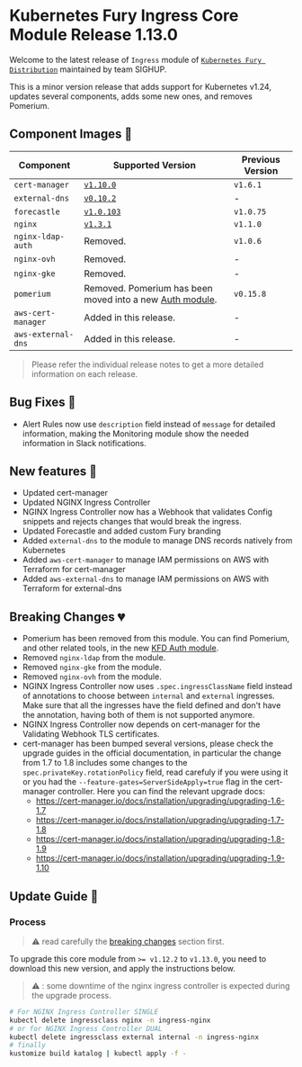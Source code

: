 # Kubernetes Fury Ingress Core Module Release 1.13.0

Welcome to the latest release of `Ingress` module of [`Kubernetes Fury Distribution`](https://github.com/sighupio/fury-distribution) maintained by team SIGHUP.

This is a minor version release that adds support for Kubernetes v1.24, updates several components, adds some new ones, and removes Pomerium.

## Component Images 🚢

| Component          | Supported Version                                                                                            | Previous Version |
| ------------------ | ------------------------------------------------------------------------------------------------------------ | ---------------- |
| `cert-manager`     | [`v1.10.0`](https://github.com/jetstack/cert-manager/releases/tag/v1.10.0)                                   | `v1.6.1`         |
| `external-dns`     | [`v0.10.2`](https://github.com/kubernetes-sigs/external-dns/releases/tag/v0.10.2)                            | -                |
| `forecastle`       | [`v1.0.103`](https://github.com/stakater/Forecastle/releases/tag/v1.0.103)                                   | `v1.0.75`        |
| `nginx`            | [`v1.3.1`](https://github.com/kubernetes/ingress-nginx/releases/tag/controller-v1.3.1)                       | `v1.1.0`         |
| `nginx-ldap-auth`  | Removed.                                                                                                     | `v1.0.6`         |
| `nginx-ovh`        | Removed.                                                                                                     | -                |
| `nginx-gke`        | Removed.                                                                                                     | -                |
| `pomerium`         | Removed. Pomerium has been moved into a new [Auth module](https://github.com/sighupio/fury-kubernetes-auth). | `v0.15.8`        |
| `aws-cert-manager` | Added in this release.                                                                                       | -                |
| `aws-external-dns` | Added in this release.                                                                                       | -                |

> Please refer the individual release notes to get a more detailed information on each release.

## Bug Fixes 🐞

- Alert Rules now use `description` field instead of `message` for detailed information, making the Monitoring module show the needed information in Slack notifications.

## New features 🌟

- Updated cert-manager
- Updated NGINX Ingress Controller
- NGINX Ingress Controller now has a Webhook that validates Config snippets and rejects changes that would break the ingress.
- Updated Forecastle and added custom Fury branding
- Added `external-dns` to the module to manage DNS records natively from Kubernetes
- Added `aws-cert-manager` to manage IAM permissions on AWS with Terraform for cert-manager
- Added `aws-external-dns` to manage IAM permissions on AWS with Terraform for external-dns

## Breaking Changes 💔

- Pomerium has been removed from this module. You can find Pomerium, and other related tools, in the new [KFD Auth module](https://github.com/sighupio/fury-kubernetes-auth).
- Removed `nginx-ldap` from the module.
- Removed `nginx-gke` from the module.
- Removed `nginx-ovh` from the module.
- NGINX Ingress Controller now uses `.spec.ingressClassName` field instead of annotations to choose between `internal` and `external` ingresses. Make sure that all the ingresses have the field defined and don't have the annotation, having both of them is not supported anymore.
- NGINX Ingress Controller now depends on cert-manager for the Validating Webhook TLS certificates.
- cert-manager has been bumped several versions, please check the upgrade guides in the official documentation, in particular the change from 1.7 to 1.8 includes some changes to the `spec.privateKey.rotationPolicy` field, read carefuly if you were using it or you had the `--feature-gates=ServerSideApply=true` flag in the cert-manager controller. Here you can find the relevant upgrade docs:
  - <https://cert-manager.io/docs/installation/upgrading/upgrading-1.6-1.7>
  - <https://cert-manager.io/docs/installation/upgrading/upgrading-1.7-1.8>
  - <https://cert-manager.io/docs/installation/upgrading/upgrading-1.8-1.9>
  - <https://cert-manager.io/docs/installation/upgrading/upgrading-1.9-1.10>

## Update Guide 🦮

### Process

> ⚠️ read carefully the [breaking changes](#breaking-changes-) section first.

To upgrade this core module from `>= v1.12.2` to `v1.13.0`, you need to download this new version, and apply the instructions below.

> :warning: : some downtime of the nginx ingress controller is expected during the upgrade process.

```bash
# For NGINX Ingress Controller SINGLE
kubectl delete ingressclass nginx -n ingress-nginx
# or for NGINX Ingress Controller DUAL
kubectl delete ingressclass external internal -n ingress-nginx
# finally
kustomize build katalog | kubectl apply -f -
```
